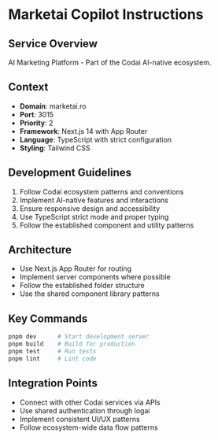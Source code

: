 # Marketai Copilot Instructions

## Service Overview
AI Marketing Platform - Part of the Codai AI-native ecosystem.

## Context
- **Domain**: marketai.ro
- **Port**: 3015
- **Priority**: 2
- **Framework**: Next.js 14 with App Router
- **Language**: TypeScript with strict configuration
- **Styling**: Tailwind CSS

## Development Guidelines
1. Follow Codai ecosystem patterns and conventions
2. Implement AI-native features and interactions
3. Ensure responsive design and accessibility
4. Use TypeScript strict mode and proper typing
5. Follow the established component and utility patterns

## Architecture
- Use Next.js App Router for routing
- Implement server components where possible
- Follow the established folder structure
- Use the shared component library patterns

## Key Commands
```bash
pnpm dev      # Start development server
pnpm build    # Build for production
pnpm test     # Run tests
pnpm lint     # Lint code
```

## Integration Points
- Connect with other Codai services via APIs
- Use shared authentication through logai
- Implement consistent UI/UX patterns
- Follow ecosystem-wide data flow patterns

